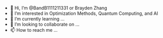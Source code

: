 - 👋 Hi, I’m @BandB1111211331 or Brayden Zhang
- 👀 I’m interested in Optimization Methods, Quantum Computing, and AI
- 🌱 I’m currently learning ...
- 💞️ I’m looking to collaborate on ...
- 📫 How to reach me ...

<!---
BandB1111211331/BandB1111211331 is a ✨ special ✨ repository because its `README.md` (this file) appears on your GitHub profile.
You can click the Preview link to take a look at your changes.
--->
